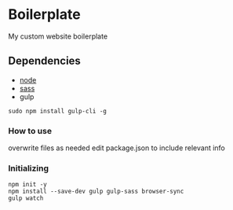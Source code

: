 # Boilerplate
My custom website boilerplate

## Dependencies
* [node](https://nodejs.org/en/)
* [sass](https://sass-lang.com/)
* gulp
```
sudo npm install gulp-cli -g
```


### How to use
overwrite files as needed
edit package.json to include relevant info
### Initializing
```
npm init -y
npm install --save-dev gulp gulp-sass browser-sync
gulp watch
```
